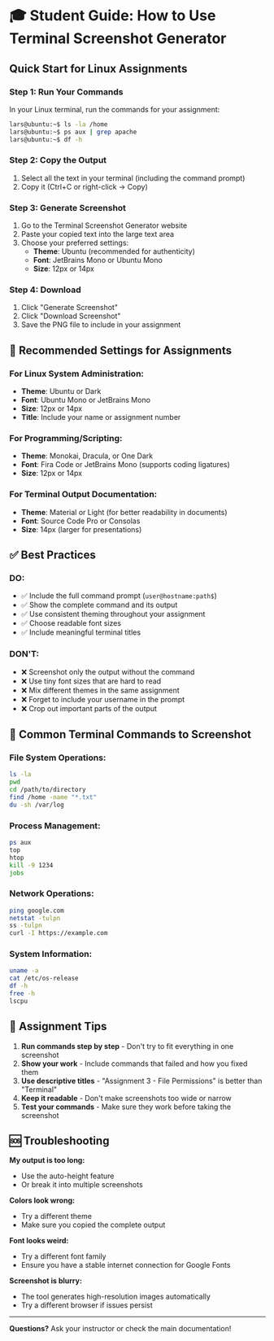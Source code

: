 # 🎓 Student Guide: How to Use Terminal Screenshot Generator

## Quick Start for Linux Assignments

### Step 1: Run Your Commands
In your Linux terminal, run the commands for your assignment:
```bash
lars@ubuntu:~$ ls -la /home
lars@ubuntu:~$ ps aux | grep apache
lars@ubuntu:~$ df -h
```

### Step 2: Copy the Output
1. Select all the text in your terminal (including the command prompt)
2. Copy it (Ctrl+C or right-click → Copy)

### Step 3: Generate Screenshot
1. Go to the Terminal Screenshot Generator website
2. Paste your copied text into the large text area
3. Choose your preferred settings:
   - **Theme**: Ubuntu (recommended for authenticity)
   - **Font**: JetBrains Mono or Ubuntu Mono
   - **Size**: 12px or 14px

### Step 4: Download
1. Click "Generate Screenshot"
2. Click "Download Screenshot"
3. Save the PNG file to include in your assignment

## 🎨 Recommended Settings for Assignments

### For Linux System Administration:
- **Theme**: Ubuntu or Dark
- **Font**: Ubuntu Mono or JetBrains Mono
- **Size**: 12px or 14px
- **Title**: Include your name or assignment number

### For Programming/Scripting:
- **Theme**: Monokai, Dracula, or One Dark
- **Font**: Fira Code or JetBrains Mono (supports coding ligatures)
- **Size**: 12px or 14px

### For Terminal Output Documentation:
- **Theme**: Material or Light (for better readability in documents)
- **Font**: Source Code Pro or Consolas
- **Size**: 14px (larger for presentations)

## ✅ Best Practices

### DO:
- ✅ Include the full command prompt (`user@hostname:path$`)
- ✅ Show the complete command and its output
- ✅ Use consistent theming throughout your assignment
- ✅ Choose readable font sizes
- ✅ Include meaningful terminal titles

### DON'T:
- ❌ Screenshot only the output without the command
- ❌ Use tiny font sizes that are hard to read
- ❌ Mix different themes in the same assignment
- ❌ Forget to include your username in the prompt
- ❌ Crop out important parts of the output

## 🔧 Common Terminal Commands to Screenshot

### File System Operations:
```bash
ls -la
pwd
cd /path/to/directory
find /home -name "*.txt"
du -sh /var/log
```

### Process Management:
```bash
ps aux
top
htop
kill -9 1234
jobs
```

### Network Operations:
```bash
ping google.com
netstat -tulpn
ss -tulpn
curl -I https://example.com
```

### System Information:
```bash
uname -a
cat /etc/os-release
df -h
free -h
lscpu
```

## 🎯 Assignment Tips

1. **Run commands step by step** - Don't try to fit everything in one screenshot
2. **Show your work** - Include commands that failed and how you fixed them
3. **Use descriptive titles** - "Assignment 3 - File Permissions" is better than "Terminal"
4. **Keep it readable** - Don't make screenshots too wide or narrow
5. **Test your commands** - Make sure they work before taking the screenshot

## 🆘 Troubleshooting

**My output is too long:**
- Use the auto-height feature
- Or break it into multiple screenshots

**Colors look wrong:**
- Try a different theme
- Make sure you copied the complete output

**Font looks weird:**
- Try a different font family
- Ensure you have a stable internet connection for Google Fonts

**Screenshot is blurry:**
- The tool generates high-resolution images automatically
- Try a different browser if issues persist

---

**Questions?** Ask your instructor or check the main documentation!
